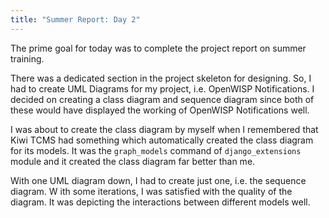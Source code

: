 ```yaml
---
title: "Summer Report: Day 2"
---
```


The prime goal for today was to complete the project report on summer training.

There was a dedicated section in the project skeleton for designing. So, I had
to create UML Diagrams for my project, i.e. OpenWISP Notifications. I decided
on creating a class diagram and sequence diagram since both of these would
have displayed the working of OpenWISP Notifications well.

I was about to create the class diagram by myself when I remembered that
Kiwi TCMS had something which automatically created the class diagram for its
models. It was the `graph_models` command of `django_extensions` module and it
created the class diagram far better than me.

With one UML diagram down, I had to create just one, i.e. the sequence diagram. W
ith some iterations, I was satisfied with the quality of the diagram.
It was depicting the interactions between different models well.

